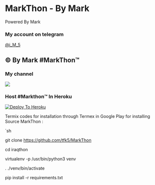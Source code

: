 # MarkThon - By Mark

<p align="center">


Powered By Mark


### My account on telegram
<a href="https://t.me/i_M_5">@i_M_5</a>
## © By Mark #MarkThon™

### My channel

<a href="https://t.me/Mark_py"><img src="https://img.shields.io/badge/Join-Telegram%20Channel-red.svg?logo=Telegram"></a>



### Host #Markthon™ In Heroku

 

[![Deploy To Heroku](https://www.herokucdn.com/deploy/button.svg)](https://heroku.com/deploy?template=https://github.com/tfk5/MarkThon)

Termix codes for installation through Termex in Google Play for installing Source MarkThon :

`sh

git clone https://github.com/tfk5/MarkThon

cd iraqthon

virtualenv -p /usr/bin/python3 venv

. ./venv/bin/activate

pip install -r requirements.txt

